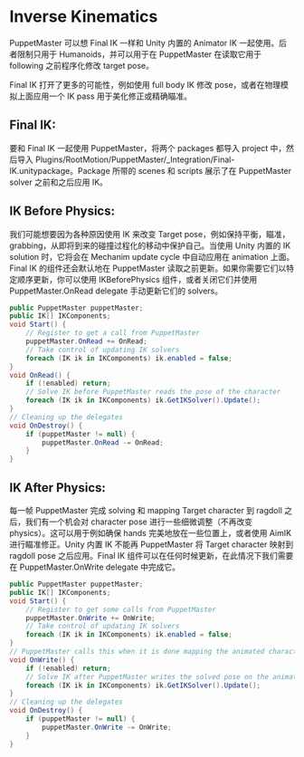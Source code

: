 # Inverse Kinematics

PuppetMaster 可以想 Final IK 一样和 Unity 内置的 Animator IK 一起使用。后者限制只用于 Humanoids，并可以用于在 PuppetMaster 在读取它用于 following 之前程序化修改 target pose。

Final IK 打开了更多的可能性，例如使用 full body IK 修改 pose，或者在物理模拟上面应用一个 IK pass 用于美化修正或精确瞄准。

## Final IK:

要和 Final IK 一起使用 PuppetMaster，将两个 packages 都导入 project 中，然后导入 Plugins/RootMotion/PuppetMaster/_Integration/Final-IK.unitypackage。Package 所带的 scenes 和 scripts 展示了在 PuppetMaster solver 之前和之后应用 IK。

## IK Before Physics:

我们可能想要因为各种原因使用 IK 来改变 Target pose，例如保持平衡，瞄准，grabbing，从即将到来的碰撞过程化的移动中保护自己。当使用 Unity 内置的 IK solution 时，它将会在 Mechanim update cycle 中自动应用在 animation 上面。Final IK 的组件还会默认地在 PuppetMaster 读取之前更新。如果你需要它们以特定顺序更新，你可以使用 IKBeforePhysics 组件，或者关闭它们并使用 PuppetMaster.OnRead delegate 手动更新它们的 solvers。

```C#
public PuppetMaster puppetMaster;
public IK[] IKComponents;
void Start() {
    // Register to get a call from PuppetMaster
    puppetMaster.OnRead += OnRead;
    // Take control of updating IK solvers
    foreach (IK ik in IKComponents) ik.enabled = false;
}
void OnRead() {
    if (!enabled) return;
    // Solve IK before PuppetMaster reads the pose of the character
    foreach (IK ik in IKComponents) ik.GetIKSolver().Update();
}
// Cleaning up the delegates
void OnDestroy() {
    if (puppetMaster != null) {
        puppetMaster.OnRead -= OnRead;
    }
}
```

## IK After Physics:

每一帧 PuppetMaster 完成 solving 和 mapping Target character 到 ragdoll 之后，我们有一个机会对 character pose 进行一些细微调整（不再改变 physics）。这可以用于例如确保 hands 完美地放在一些位置上，或者使用 AimIK 进行瞄准修正。Unity 内置 IK 不能再 PuppetMaster 将 Target character 映射到 ragdoll pose 之后应用。Final IK 组件可以在任何时候更新，在此情况下我们需要在 PuppetMaster.OnWrite delegate 中完成它。

```C#
public PuppetMaster puppetMaster;
public IK[] IKComponents;
void Start() {
    // Register to get some calls from PuppetMaster
    puppetMaster.OnWrite += OnWrite;
    // Take control of updating IK solvers
    foreach (IK ik in IKComponents) ik.enabled = false;
}
// PuppetMaster calls this when it is done mapping the animated character to the ragdoll so if we can apply our kinematic adjustments to it now
void OnWrite() {
    if (!enabled) return;
    // Solve IK after PuppetMaster writes the solved pose on the animated character.
    foreach (IK ik in IKComponents) ik.GetIKSolver().Update();
}
// Cleaning up the delegates
void OnDestroy() {
    if (puppetMaster != null) {
        puppetMaster.OnWrite -= OnWrite;
    }
}
```
